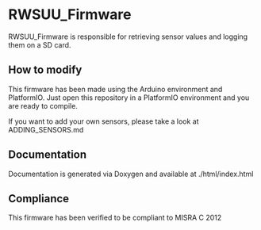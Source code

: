 # RWSUU_Firmware
RWSUU_Firmware is responsible for retrieving sensor values and logging them on a SD card.

## How to modify
This firmware has been made using the Arduino environment and PlatformIO. Just open this repository in a PlatformIO environment and you are ready to compile.

If you want to add your own sensors, please take a look at ADDING_SENSORS.md

## Documentation
Documentation is generated via Doxygen and available at ./html/index.html

## Compliance
This firmware has been verified to be compliant to MISRA C 2012
